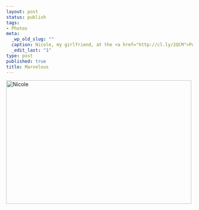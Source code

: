 ```yaml
--- 
layout: post
status: publish
tags: 
- Photos
meta: 
  _wp_old_slug: ""
  caption: Nicole, my girlfriend, at the <a href="http://cl.ly/2QCM">Pulgas Water Temple</a>.
  _edit_last: "1"
type: post
published: true
title: Marvelous
---
```

<a href="http://www.flickr.com/photos/markdotto/4997288407/" title="Nicole by Mark Otto, on Flickr"><img src="http://farm5.static.flickr.com/4128/4997288407_89b499c44b.jpg" width="500" height="333" alt="Nicole" /></a>
